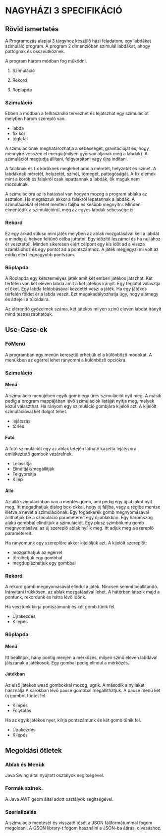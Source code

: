 # NAGYHÁZI 3 SPECIFIKÁCIÓ

## Rövid ismertetés

A Programozás alapjai 3 tárgyhoz készülő házi feladatom, egy labdákat szimuláló program.
A program 2 dimenzióban szimulál labdákat, ahogy pattognak és összeütköznek.

A program három módban fog működni.

1. Szimuláció

2. Rekord

3. Röplapda

### Szimuláció

Ebben a módban a felhasználó tervezhet és lejátszhat egy szimulációt melyben három szereplő van.
- labda
- fix kör
- téglafal

A szimulációnak meghatározhatja a sebességét, gravitációját és, hogy mennyire vesszen el energia(milyen gyorsan áljanak meg a labdák). A szimulációt megtudja állítani, felgyorsítani vagy újra indítani.

A falaknak és fix köröknek meglehet adni a méretét, helyzetét és színét. A labdáknak méretét, helyzetét, színét, tömegét, pattogóságát. A fix elemek mint a körök és falakról csak lepattannak a labdák, ők maguk nem mozdulnak.

A szimulációra az is hatással van hogyan mozog a program ablaka az asztalon. Ha megrázzuk akkor a falakról lepatannak a labdák.
A szimulációkat el lehet menteni fáljba és késöbb megnyitni. Minden elmentődik a szimulációról, még az egyes labdák sebessége is.

### Rekord

Ez egy árkád stílusu mini játék melyben az ablak mozgatásával kell a labdát a mindig új helyen feltűnő célba juttatni. Egy időzítő leszámol és ha nullához ér vesztettél. Minden sikeresen elért célpont egy kis időt ad a vissza számlálóhoz és egy pontot ad a pontszámhoz. A játék megjegyzi mi volt az eddig elért legnagyobb pontszám.

### Röplapda

A Röplapda egy kétszemélyes játék amit két emberi játékos játszhat. Két térfélen van két eleven labda amit a két játékos irányít. Egy téglafal választja el őket. Egy labda feldobásával kezdetét veszi a játék. Ha egy játékos térfelén földet ér a labda veszít. Ezt megakadályozhatja úgy, hogy alámegy és átfejeli a túloldalra.

Az elérendő győzelmek száma, két játékos milyen színű eleven labdát irányít mind testreszabhatóak.

## Use-Case-ek

### FőMenü

A programban egy menün keresztül érhetjük el a különböző módokat. A menükben az egérrel lehet rányomni a különböző opciókra.

### Szimuláció

#### Menü
A szimuláció menüjében egyik gomb egy üres szimulációt nyit meg. A másik pedig a program mappájában lévő szimulációk listáját nyitja meg, melyek közül választhat. Ha rányom egy szimuláció gombjára kijelöli azt. A kijelölt szimulációval két dolgot tehet.
- lejátszás
- törlés

#### Futó
A futó szimulációt egy az ablak tetején látható kazetta lejátszóra emlékeztető gombok vezérelnek.
- Lelassítja
- Elindítják/megállítják
- Felgyorsítja
- Kilép

#### Álló
Az álló szimulációban van a mentés gomb, ami pedig egy új ablakot nyit meg.
Itt megadhatjuk dialog box-okkal, hogy új fáljba, vagy a régibe mentse illetve a nevét a szimulációnak.
Egy fogaskerék gomb megnyomásával állíthatjuk be a szimuláció paramétereit egy új ablakban.
Egy háromszög alakú gombbal elinditjuk a szimulációt.
Egy plusz szimbólumu gomb megnyomásával az új szereplő ablak nyílik meg. Itt adjuk meg a szereplő paramétereit.

Ha rányomunk egy szereplőre akkor kijelöljük azt. A kijelölt szereplőt:
- mozgathatjuk az egérrel
- törölhetjük egy gombbal
- megduplázhatjuk egy gombbal

### Rekord

A rekord gomb megnyomásával elindul a játék. Nincsen semmi beállítandó. Irányítani trükkösen, az ablak mozgatásával lehet. A hátérben látszik majd a pontunk, rekordunk és hátra lévő időnk.

Ha vesztünk kiírja pontszámunk és két gomb tűnik fel.
- Újrakezdés
- Kilépés

### Röplapda

#### Menü
Itt beállítjuk, hány pontig menjen a mérkőzés, milyen színű eleven labdával játszanak a játékosok. Egy gombal pedig elindul a mérkőzés.

#### Játékban
Az első játékos wasd gombokkal mozog, ugrik. A második a nyilakat használja.A sarokban lévő pause gombbal megállíthatjuk. A pause menü két új gombot tüntet fel.
- Kilépés 
- Folytatás

Ha az egyik játékos nyer, kiírja pontszámunk és két gomb tűnik fel.
- Újrakezdés
- Kilépés

## Megoldási ötletek
### Ablak és Menük 
Java Swing által nyújtott osztályok segítségével.

### Formák színek.
A Java AWT geom által adott osztályok segítségével.

### Szerializálás
A szimuláció mentését és visszatöltését a JSON fáljformátummal fogom megoldani.
A GSON library-t fogom használni a JSON-ba átírás, olvasáshoz.